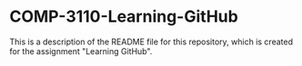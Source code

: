 # COMP-3110-Learning-GitHub

This is a description of the README file for this repository, which is created for the assignment "Learning GitHub".
